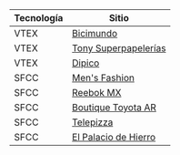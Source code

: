 | Tecnología | Sitio |
| ----------- | ----------- |
| VTEX | [Bicimundo](https://www.bicimundo.com.mx/) |
| VTEX | [Tony Superpapelerías](https://www.bicimundo.com.mx/) |
| VTEX | [Dipico](https://www.dipico.mx/) |
| SFCC | [Men's Fashion](https://www.mensfashion.com.mx/)|
| SFCC | [Reebok MX](https://www.reebok.mx/) |
| SFCC | [Boutique Toyota AR](https://boutique.etoyota.com.ar/) |
| SFCC | [Telepizza](https://www.telepizza.es/) |
| SFCC | [El Palacio de Hierro](https://www.elpalaciodehierro.com/) |